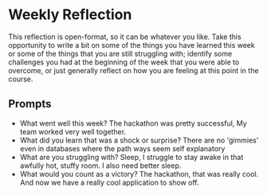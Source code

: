 # Weekly Reflection
This reflection is open-format, so it can be whatever you like. Take this opportunity to write a bit on some of the things you have learned this week or some of the things that you are still struggling with; identify some challenges you had at the beginning of the week that you were able to overcome, or just generally reflect on how you are feeling at this point in the course.

## Prompts
- What went well this week?
The hackathon was pretty successful, My team worked very well together.
- What did you learn that was a shock or surprise?
There are no 'gimmies' even in databases where the path ways seem self explanatory
- What are you struggling with?
Sleep, I struggle to stay awake in that awfully hot, stuffy room. I also need better sleep.
- What would you count as a victory?
The hackathon, that was really cool. And now we have a really cool application to show off. 
